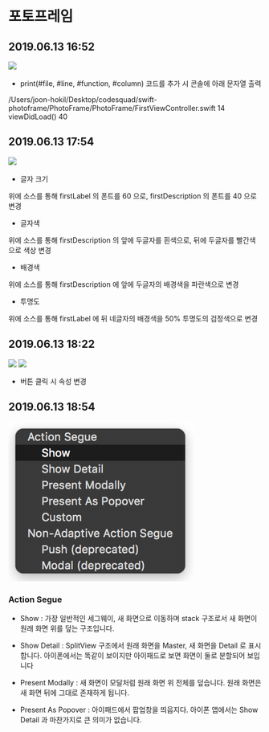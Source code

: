# 포토프레임

## 2019.06.13 16:52
![](11-1.png)

* print(#file, #line, #function, #column) 코드를 추가 시 콘솔에 아래 문자열 출력

/Users/joon-hokil/Desktop/codesquad/swift-photoframe/PhotoFrame/PhotoFrame/FirstViewController.swift 14 viewDidLoad() 40

## 2019.06.13 17:54
![](11-2.png)

* 글자 크기

<script src="https://gist.github.com/kiljh-me/4f852f7b4e6cf9f7d0a3c094be6fd8e1.js"></script>

위에 소스를 통해 firstLabel 의 폰트를 60 으로, firstDescription 의 폰트를 40 으로 변경

* 글자색

<script src="https://gist.github.com/kiljh-me/78153680b6bdc1d03e5388e28c7af58f.js"></script>

위에 소스를 통해 firstDescription 의 앞에 두글자를 흰색으로, 뒤에 두글자를 빨간색으로 색상 변경

* 배경색

<script src="https://gist.github.com/kiljh-me/3733b191ebac3e09818037d5e7b14422.js"></script>

위에 소스를 통해 firstDescription 에 앞에 두글자의 배경색을 파란색으로 변경

* 투명도

<script src="https://gist.github.com/kiljh-me/9384ed5d1e04dc8a01bba66066f99690.js"></script>

위에 소스를 통해 firstLabel 에 뒤 네글자의 배경색을 50% 투명도의 검정색으로 변경

## 2019.06.13 18:22
![](11-3(1).png)
![](11-3(2).png)

* 버튼 클릭 시 속성 변경

<script src="https://gist.github.com/kiljh-me/573ae7798c123a210de2bbe10ab7ab4c.js"></script>

## 2019.06.13 18:54
![](11-4.png)

### Action Segue
* Show : 가장 일반적인 세그웨이, 새 화면으로 이동하며 stack 구조로서 새 화면이 원래 화면 위를 덮는 구조입니다.

* Show Detail : SplitView 구조에서 원래 화면을 Master, 새 화면을 Detail 로 표시합니다. 아이폰에서는 똑같이 보이지만 아이패드로 보면 화면이 둘로 분할되어 보입니다

* Present Modally : 새 화면이 모달처럼 원래 화면 위 전체를 덮습니다. 원래 화면은 새 화면 뒤에 그대로 존재하게 됩니다.

* Present As Popover : 아이패드에서 팝업창을 띄웁지다. 아이폰 앱에서는 Show Detail 과 마찬가지로 큰 의미가 없습니다.

